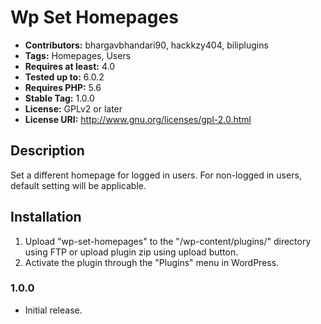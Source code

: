 # Wp Set Homepages #
- **Contributors:** bhargavbhandari90, hackkzy404, biliplugins
- **Tags:** Homepages, Users 
- **Requires at least:** 4.0 
- **Tested up to:** 6.0.2 
- **Requires PHP:** 5.6 
- **Stable Tag:** 1.0.0 
- **License:** GPLv2 or later
- **License URI:** http://www.gnu.org/licenses/gpl-2.0.html 

## Description ##

Set a different homepage for logged in users.
For non-logged in users, default setting will be applicable.

## Installation ##
1. Upload "wp-set-homepages" to the "/wp-content/plugins/" directory using FTP or upload plugin zip using upload button.
2. Activate the plugin through the \"Plugins\" menu in WordPress.

### 1.0.0 ###
* Initial release.
